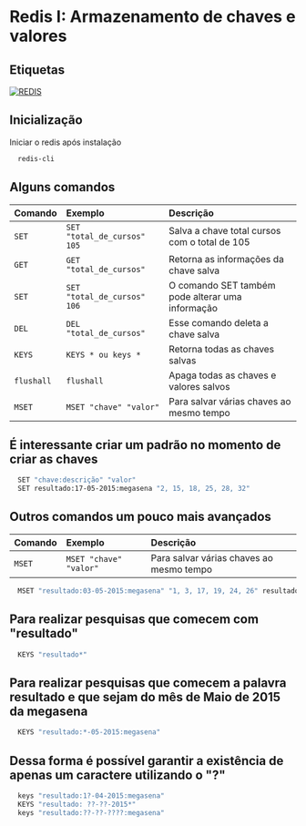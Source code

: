 # Redis I: Armazenamento de chaves e valores

## Etiquetas

[![REDIS](https://img.shields.io/badge/License-redis-red.svg)](https://redis.io/)

## Inicialização

Iniciar o redis após instalação

```bash
  redis-cli
```

## Alguns comandos

| Comando     | Exemplo                       | Descrição                                         |
| :---------- | :---------------------------- | :------------------------------------------------ |
| `SET`       | `SET "total_de_cursos" 105`   | Salva a chave total cursos com o total de 105     |
| `GET`       | `GET "total_de_cursos"`       | Retorna as informações da chave salva             |
| `SET`       | `SET "total_de_cursos" 106`   | O comando SET também pode alterar uma informação  |
| `DEL`       | `DEL "total_de_cursos"`       | Esse comando deleta a chave salva                 |
| `KEYS`      | `KEYS * ou keys *`            | Retorna todas as chaves salvas                    |
| `flushall ` | `flushall`                    | Apaga todas as chaves e valores salvos            |
| `MSET `     | `MSET "chave" "valor"`        | Para salvar várias chaves ao mesmo tempo          |


## É interessante criar um padrão no momento de criar as chaves

```bash
  SET "chave:descrição" "valor"
  SET resultado:17-05-2015:megasena "2, 15, 18, 25, 28, 32"
```

## Outros comandos um pouco mais avançados

| Comando     | Exemplo                       | Descrição                                         |
| :---------- | :---------------------------- | :------------------------------------------------ |
| `MSET `     | `MSET "chave" "valor"`        | Para salvar várias chaves ao mesmo tempo          |

```bash
  MSET "resultado:03-05-2015:megasena" "1, 3, 17, 19, 24, 26" resultado:22-04-2015:megasena "15, 18, 20, 32, 37, 41" resultado:15-04-2015:megasena "10, 15, 18, 22, 35, 43"
```

## Para realizar pesquisas que comecem com "resultado"

```bash
  KEYS "resultado*"
```

## Para realizar pesquisas que comecem a palavra resultado e que sejam do mês de Maio de 2015 da megasena

```bash
  KEYS "resultado:*-05-2015:megasena"
```

## Dessa forma é possível garantir a existência de apenas um caractere utilizando o "?"

```bash
  keys "resultado:1?-04-2015:megasena"
  KEYS "resultado: ??-??-2015*"
  keys "resultado:??-??-????:megasena"
```